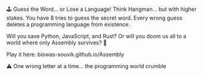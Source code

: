 🕹 Guess the Word… or Lose a Language!
Think Hangman… but with higher stakes. You have 8 tries to guess the secret word.
Every wrong guess deletes a programming language from existence.

Will you save Python, JavaScript, and Rust?
Or will you doom us all to a world where only Assembly survives? 🫠

Play it here: biswas-souvik.github.io/Assembly

⚠️ One wrong letter at a time… the programming world crumble
